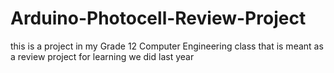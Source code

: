 # Arduino-Photocell-Review-Project
this is a project in my Grade 12 Computer Engineering class that is meant as a review project for learning we did last year
